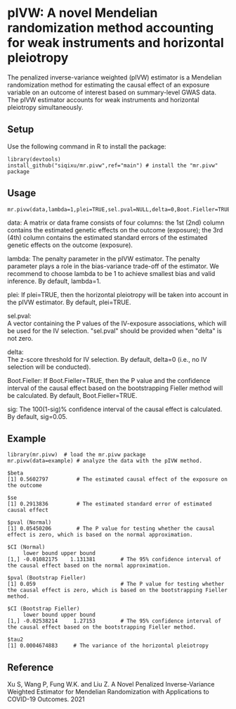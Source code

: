 # pIVW: A novel Mendelian randomization method accounting for weak instruments and horizontal pleiotropy

The penalized inverse-variance weighted (pIVW) estimator is a Mendelian randomization method for estimating the causal effect of an exposure variable on an outcome of interest based on summary-level GWAS data. The pIVW estimator accounts for weak instruments and horizontal pleiotropy simultaneously.

## Setup
Use the following command in R to install the package:
```
library(devtools)
install_github("siqixu/mr.pivw",ref="main") # install the "mr.pivw" package
```
## Usage
```
mr.pivw(data,lambda=1,plei=TRUE,sel.pval=NULL,delta=0,Boot.Fieller=TRUE,sig=0.05)
```
data: A matrix or data frame consists of four columns: the 1st (2nd) column contains the estimated genetic effects on the outcome (exposure); the 3rd (4th) column contains the estimated standard errors of the estimated genetic effects on the outcome (exposure).

lambda: The penalty parameter in the pIVW estimator. The penalty parameter plays a role in the bias-variance trade-off of the estimator. We recommend to choose lambda to be 1 to achieve smallest bias and valid inference. By default, lambda=1.

plei: If plei=TRUE, then the horizontal pleiotropy will be taken into account in the pIVW estimator. By default, plei=TRUE.

sel.pval:	
A vector containing the P values of the IV-exposure associations, which will be used for the IV selection. "sel.pval" should be provided when "delta" is not zero.

delta:	
The z-score threshold for IV selection. By default, delta=0 (i.e., no IV selection will be conducted).

Boot.Fieller:
If Boot.Fieller=TRUE, then the P value and the confidence interval of the causal effect based on the bootstrapping Fieller method will be calculated. By default, Boot.Fieller=TRUE.

sig:
The 100(1-sig)% confidence interval of the causal effect is calculated. By default, sig=0.05.

## Example 
```
library(mr.pivw)  # load the mr.pivw package
mr.pivw(data=example) # analyze the data with the pIVW method. 

$beta
[1] 0.5602797         # The estimated causal effect of the exposure on the outcome

$se
[1] 0.2913836         # The estimated standard error of estimated causal effect

$pval (Normal)
[1] 0.05450206        # The P value for testing whether the causal effect is zero, which is based on the normal approximation.

$CI (Normal)
     lower bound upper bound
[1,] -0.01082175    1.131381        # The 95% confidence interval of the causal effect based on the normal approximation.

$pval (Bootstrap Fieller)   
[1] 0.059                           # The P value for testing whether the causal effect is zero, which is based on the bootstrapping Fieller method.

$CI (Bootstrap Fieller)          
     lower bound upper bound       
[1,] -0.02538214     1.27153        # The 95% confidence interval of the causal effect based on the bootstrapping Fieller method.

$tau2
[1] 0.0004674883     # The variance of the horizontal pleiotropy
```

## Reference
Xu S, Wang P, Fung W.K. and Liu Z. A Novel Penalized Inverse-Variance Weighted Estimator for Mendelian Randomization with Applications to COVID-19 Outcomes. 2021

